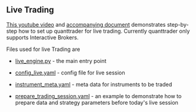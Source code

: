 ## Live Trading

[This youtube video](https://t.co/rXdW8EIbWw?amp=1) and [accompanying document](https://letianzj.github.io/live-trading-ib-native-python.html) demonstrates step-by-step how to set up quanttrader for live trading. Currently quanttrader only supports Interactive Brokers.

Files used for live Trading are

* [live_engine.py](https://github.com/letianzj/quanttrader/blob/master/examples/live_engine.py) - the main entry point

* [config_live.yaml](https://github.com/letianzj/quanttrader/blob/master/examples/config_live.yaml) - config file for live session

* [instrument_meta.yaml](https://github.com/letianzj/quanttrader/blob/master/examples/instrument_meta.yaml) - meta data for instruments to be traded

* [prepare_trading_session.yaml](https://github.com/letianzj/quanttrader/blob/master/examples/prepare_trading_session.py) - an example to demonstrate how to prepare data and strategy parameters before today's live session

